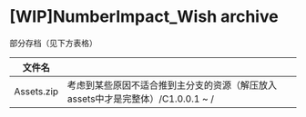 # [WIP]NumberImpact_Wish archive

部分存档（见下方表格）

|文件名||
|-|-|
Assets.zip|考虑到某些原因不适合推到主分支的资源（解压放入assets中才是完整体）/C1.0.0.1 ~ /
